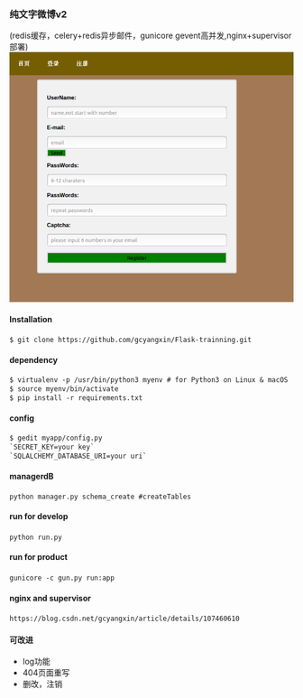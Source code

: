 ### 纯文字微博v2
(redis缓存，celery+redis异步邮件，gunicore gevent高并发,nginx+supervisor部署)
![index](../Screenshot/register.png)
#### Installation
```
$ git clone https://github.com/gcyangxin/Flask-trainning.git
```
#### dependency
```
$ virtualenv -p /usr/bin/python3 myenv # for Python3 on Linux & macOS
$ source myenv/bin/activate
$ pip install -r requirements.txt
```
#### config
```
$ gedit myapp/config.py
`SECRET_KEY=your key`
`SQLALCHEMY_DATABASE_URI=your uri`
```
#### managerdB
```
python manager.py schema_create #createTables
```
#### run for develop
```python run.py```

#### run for product
```gunicore -c gun.py run:app```

#### nginx and supervisor
```https://blog.csdn.net/gcyangxin/article/details/107460610```

#### 可改进
- log功能
- 404页面重写
- 删改，注销
